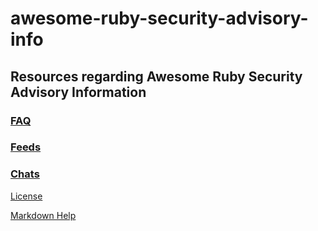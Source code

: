 # awesome-ruby-security-advisory-info

## Resources regarding Awesome Ruby Security Advisory Information

### [FAQ](FAQ/FAQ.md)

### [Feeds](Feeds)

### [Chats](Chats)

[License](MIT-LICENSE.md)

[Markdown Help](https://docs.github.com/en/get-started/writing-on-github/getting-started-with-writing-and-formatting-on-github/basic-writing-and-formatting-syntax)
